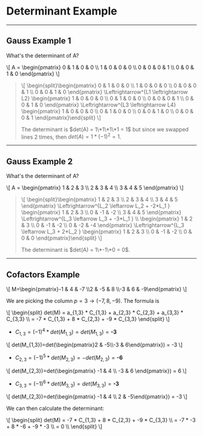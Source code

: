 # Determinant Example

<hr class="sep-both">

## Gauss Example 1

What's the determinant of A?

<p>
\[
A = \begin{pmatrix}
0 & 1 & 0 & 0 \\
1 & 0 & 0 & 0 \\
0 & 0 & 0 & 1 \\
0 & 0 & 1 & 0
\end{pmatrix}
\]
</p>

<blockquote class="spoiler">
\[
\begin{split}\begin{pmatrix}
0 & 1 & 0 & 0 \\
1 & 0 & 0 & 0 \\
0 & 0 & 0 & 1 \\
0 & 0 & 1 & 0
\end{pmatrix}
 \Leftrightarrow^{L1  \leftrightarrow L2}
\begin{pmatrix}
1 & 0 & 0 & 0 \\
0 & 1 & 0 & 0 \\
0 & 0 & 0 & 1 \\
0 & 0 & 1 & 0
\end{pmatrix}
 \Leftrightarrow^{L3  \leftrightarrow L4}
\begin{pmatrix}
1 & 0 & 0 & 0 \\
0 & 1 & 0 & 0 \\
0 & 0 & 1 & 0 \\
0 & 0 & 0 & 1
\end{pmatrix}\end{split}
\]

The determinant is $det(A) = 1\*1\*1\*1 = 1$ but
since we swapped lines 2 times, then
$det(A) = 1 * (-1)^2 = 1$.
</blockquote>

<hr class="sep-both">

## Gauss Example 2

What's the determinant of A?

<p>
\[
A = \begin{pmatrix}
1 & 2 & 3 \\
2 & 3 & 4 \\
3 & 4 & 5
\end{pmatrix}
\]
</p>

<blockquote class="spoiler">
\[
\begin{split}\begin{pmatrix}
1 & 2 & 3 \\
2 & 3 & 4 \\
3 & 4 & 5
\end{pmatrix}
\Leftrightarrow^{L_2  \leftarrow  L_2 + -2*L_1 } \begin{pmatrix}
1 & 2 & 3 \\
0 & -1 & -2 \\
3 & 4 & 5
\end{pmatrix}
\Leftrightarrow^{L_3  \leftarrow  L_3 + -3*L_1 }
\\
\begin{pmatrix}
1 & 2 & 3 \\
0 & -1 & -2 \\
0 & -2 & -4
\end{pmatrix}
\Leftrightarrow^{L_3  \leftarrow  L_3 + 2*L_2 } \begin{pmatrix}
1 & 2 & 3 \\
0 & -1 & -2 \\
0 & 0 & 0
\end{pmatrix}\end{split}
\]

The determinant is $det(A) = 1\*-1\*0 = 0$.
</blockquote>

<hr class="sep-both">

## Cofactors Example

<div class="overflow-auto">
\[
M=\begin{pmatrix}-1 & 4 & -7 \\2 & -5 & 8 \\-3 & 6 & -9\end{pmatrix}
\]
</div>

We are picking the column $p=3 \to (-7,8,-9)$. The formula is

<div class="overflow-auto">
\[
\begin{split}
det(M) 
= a_{1,3} * C_{1,3} + a_{2,3} * C_{2,3} + a_{3,3} * C_{3,3} \\
= -7 * C_{1,3} + 8 * C_{2,3} + -9 * C_{3,3}
\end{split}
\]
</div>

* $C_{1,3} = (-1)^{4} * det(M_{1,3}) = det(M_{1,3}) = \textbf{-3}$

<div class="overflow-auto">
\[
det(M_{1,3})=det(\begin{pmatrix}2 & -5\\-3 & 6\end{pmatrix}) = -3
\]
</div>

* $C_{2,3} = (-1)^{5} * det(M_{2,3}) = -det(M_{2,3}) = \textbf{-6}$

<div class="overflow-auto">
\[
det(M_{2,3})=det(\begin{pmatrix} -1 & 4 \\ -3 & 6 \end{pmatrix}) = 6
\]
</div>

* $C_{3,3} = (-1)^{6} * det(M_{3,3}) = det(M_{3,3}) = \textbf{-3}$

<div class="overflow-auto">
\[
det(M_{2,3})=det(\begin{pmatrix} -1 & 4 \\ 2 & -5\end{pmatrix}) = -3
\]
</div>

We can then calculate the determinant:

<div class="overflow-auto">
\[
\begin{split}
det(M)
= -7 * C_{1,3} + 8 * C_{2,3} + -9 * C_{3,3} \\
= -7 * -3 + 8 * -6 + -9 * -3 \\
= 0 \\
\end{split}
\]
</div>